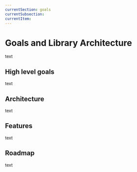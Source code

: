 ```yaml
---
currentSection: goals
currentSubsection:
currentItem:
---
```

# Goals and Library Architecture
text

## High level goals  <a id="highlvl"></a>
text

## Architecture <a id="arch"></a>
text

## Features <a id="features"></a>
text

## Roadmap <a id="roadmap"></a>
text
